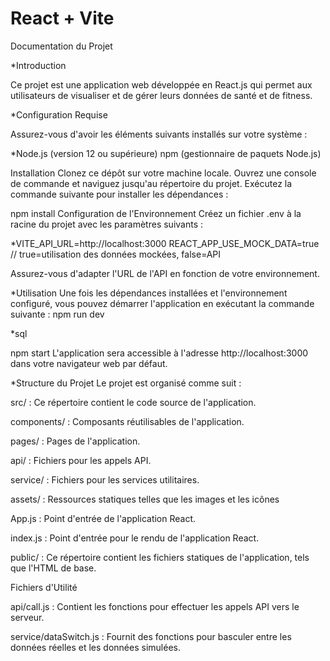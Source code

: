 # React + Vite

Documentation du Projet

*Introduction

Ce projet est une application web développée en React.js qui permet aux utilisateurs de visualiser et de gérer leurs données de santé et de fitness.

*Configuration Requise

Assurez-vous d'avoir les éléments suivants installés sur votre système :

*Node.js (version 12 ou supérieure)
npm (gestionnaire de paquets Node.js)

Installation
Clonez ce dépôt sur votre machine locale.
Ouvrez une console de commande et naviguez jusqu'au répertoire du projet.
Exécutez la commande suivante pour installer les dépendances :

npm install
Configuration de l'Environnement
Créez un fichier .env à la racine du projet avec les paramètres suivants :


*VITE_API_URL=http://localhost:3000
REACT_APP_USE_MOCK_DATA=true // true=utilisation des données mockées, false=API

Assurez-vous d'adapter l'URL de l'API en fonction de votre environnement.

*Utilisation
Une fois les dépendances installées et l'environnement configuré, vous pouvez démarrer l'application en exécutant la commande suivante :
npm run dev 

*sql

npm start
L'application sera accessible à l'adresse http://localhost:3000 dans votre navigateur web par défaut.

*Structure du Projet
Le projet est organisé comme suit :

src/ : Ce répertoire contient le code source de l'application.

components/ : Composants réutilisables de l'application.

pages/ : Pages de l'application.

api/ : Fichiers pour les appels API.

service/ : Fichiers pour les services utilitaires.

assets/ : Ressources statiques telles que les images et les icônes

App.js : Point d'entrée de l'application React.

index.js : Point d'entrée pour le rendu de l'application React.

public/ : Ce répertoire contient les fichiers statiques de l'application, tels que l'HTML de base.

Fichiers d'Utilité

api/call.js : Contient les fonctions pour effectuer les appels API vers le serveur.

service/dataSwitch.js : Fournit des fonctions pour basculer entre les données réelles et les données simulées.

